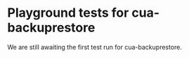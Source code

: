 # Playground tests for cua-backuprestore
We are still awaiting the first test run for cua-backuprestore.

